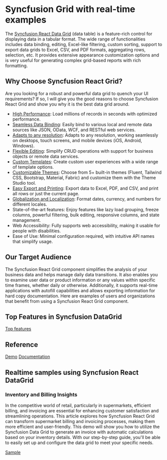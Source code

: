 # Syncfusion Grid with real-time examples
The [Syncfusion React Data Grid](https://ej2.syncfusion.com/react/demos/#/material3/grid/overview) (data table) is a feature-rich control for displaying data in a tabular format. The wide range of functionalities includes data binding, editing, Excel-like filtering, custom sorting, support to export data grids to Excel, CSV, and PDF formats, aggregating rows, selection, etc. It provides extensive appearance customization options and is very useful for generating complex grid-based reports with rich formatting.
## Why Choose Syncfusion React Grid?
Are you looking for a robust and powerful data grid to quench your UI requirements? If so, I will give you the good reasons to choose Syncfusion React Grid and show you why it is the best data grid around.
-	[High Performance](https://www.syncfusion.com/react-components/react-data-grid/performance): Load millions of records in seconds with optimized performance.
-	[Seamless Data Binding](https://www.syncfusion.com/react-components/react-data-grid/data-binding): Easily bind to various local and remote data sources like JSON, OData, WCF, and RESTful web services.
-	[Adapts to any resolution](https://ej2.syncfusion.com/react/documentation/grid/adaptive): Adapts to any resolution, working seamlessly on desktops, touch screens, and mobile devices (iOS, Android, Windows).
-	[Flexible Editing](https://www.syncfusion.com/react-components/react-data-grid/editing): Simplify CRUD operations with support for business objects or remote data services.
-	[Custom Templates](https://ej2.syncfusion.com/react/documentation/grid/columns/column-template): Create custom user experiences with a wide range of template options.
- [Customizable Themes](https://ej2.syncfusion.com/themestudio/?theme=bootstrap5): Choose from 5+ built-in themes (Fluent, Tailwind CSS, Bootstrap, Material, Fabric) and customize them with the Theme Studio tool.
-	[Easy Export and Printing](https://ej2.syncfusion.com/react/documentation/grid/excel-export/excel-exporting): Export data to Excel, PDF, and CSV, and print all rows or just the current page.
-	[Globalization and Localization](https://ej2.syncfusion.com/react/documentation/grid/global-local): Format dates, currency, and numbers for different locales.
-	State-of-the-art features: Enjoy features like lazy load grouping, freeze columns, powerful filtering, bulk editing, responsive columns, and state management.
- Web Accessibility: Fully supports web accessibility, making it usable for people with disabilities.
- Ease of Use: Minimal configuration required, with intuitive API names that simplify usage.
## Our Target Audience
The Syncfusion React Grid component simplifies the analysis of your business data and helps manage daily data transitions. It also enables you to examine user data or product information or any values within specific time frames, whether daily or otherwise.
Additionally, it supports real-time applications with autofill capabilities and allows exporting information for hard copy documentation. Here are examples of users and organizations that benefit from using a Syncfusion React Grid component.
## Top Features in Syncfusion DataGrid
[Top features](https://www.syncfusion.com/blogs/post/top-5-features-react-data-grid)

## Reference 
[Demo](https://ej2.syncfusion.com/react/demos/#/material3/grid/overview)
[Documentation](https://ej2.syncfusion.com/react/documentation/grid/getting-started)

## Realtime samples using Syncfusion React DataGrid
### Inventory and Billing Insights
In the competitive world of retail, particularly in supermarkets, efficient billing, and invoicing are essential for enhancing customer satisfaction and streamlining operations. This article explores how Syncfusion React Grid can transform supermarket billing and invoicing processes, making them more efficient and user-friendly. This demo will show you how to utilize the Syncfusion Data Grid to generate an invoice with automatic calculations based on your inventory details. With our step-by-step guide, you'll be able to easily set up and configure the data grid to meet your specific needs.

[Sample](https://github.com/SyncfusionExamples/react-grid-use-case-tutorial-samples/tree/master/Inventory%20Management%20and%20Invoice%20Generating) 


